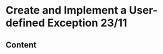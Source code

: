 <!-- omit in toc -->
# Create and Implement a User-defined Exception 23/11

<!-- omit in toc -->
## Content
